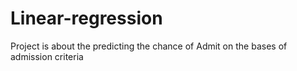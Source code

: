 # Linear-regression
Project is about the predicting the chance of Admit on the bases of admission criteria
